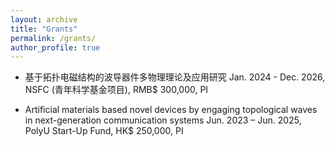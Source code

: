 ```yaml
---
layout: archive
title: "Grants"
permalink: /grants/
author_profile: true
---
```


-	基于拓扑电磁结构的波导器件多物理理论及应用研究
Jan. 2024 - Dec. 2026,  NSFC (青年科学基金项目), 
RMB$ 300,000, PI

-	Artificial materials based novel devices by engaging topological waves in next-generation communication systems
Jun. 2023 – Jun. 2025, PolyU Start-Up Fund, HK$ 250,000, PI